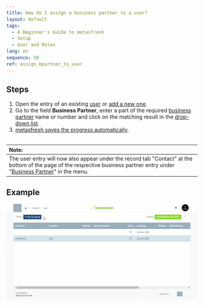 ```yaml
---
title: How do I assign a business partner to a user?
layout: default
tags:
  - A Beginner's Guide to metasfresh
  - Setup
  - User and Roles
lang: en
sequence: 50
ref: assign_bpartner_to_user
---
```


## Steps
1. Open the entry of an existing [user](Menu) or [add a new one](Add_user).
1. Go to the field **Business Partner**, enter a part of the required [business partner](New_Business_Partner) name or number and click on the matching result in the <a href="Keyboard_shortcuts_reference#dropdown" title="Dynamic Search Box (Autocompletion)">drop-down list</a>.
1. [metasfresh saves the progress automatically](Saveindicator).
<br><br>

| **Note:** |
| :--- |
| The user entry will now also appear under the record tab "Contact" at the bottom of the page of the respective business partner entry under "[Business Partner](Menu)" in the menu. |

## Example
<kbd><img src="assets/Assign_BPartner_to_user.gif" alt="GIF: How to assign a business partner to a user"></kbd>
